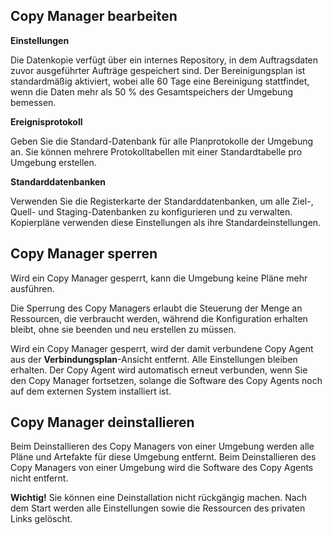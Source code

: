 Copy Manager bearbeiten
-----------------------

**Einstellungen**

Die Datenkopie verfügt über ein internes Repository, in dem Auftragsdaten zuvor ausgeführter Aufträge gespeichert sind. Der Bereinigungsplan ist standardmäßig aktiviert, wobei alle 60 Tage eine Bereinigung stattfindet, wenn die Daten mehr als 50 % des Gesamtspeichers der Umgebung bemessen.

**Ereignisprotokoll**

Geben Sie die Standard-Datenbank für alle Planprotokolle der Umgebung an. Sie können mehrere Protokolltabellen mit einer Standardtabelle pro Umgebung erstellen.

**Standarddatenbanken**

Verwenden Sie die Registerkarte der Standarddatenbanken, um alle Ziel-, Quell- und Staging-Datenbanken zu konfigurieren und zu verwalten. Kopierpläne verwenden diese Einstellungen als ihre Standardeinstellungen.

Copy Manager sperren
--------------------

Wird ein Copy Manager gesperrt, kann die Umgebung keine Pläne mehr ausführen.

Die Sperrung des Copy Managers erlaubt die Steuerung der Menge an Ressourcen, die verbraucht werden, während die Konfiguration erhalten bleibt, ohne sie beenden und neu erstellen zu müssen.

Wird ein Copy Manager gesperrt, wird der damit verbundene Copy Agent aus der **Verbindungsplan**-Ansicht entfernt. Alle Einstellungen bleiben erhalten. Der Copy Agent wird automatisch erneut verbunden, wenn Sie den Copy Manager fortsetzen, solange die Software des Copy Agents noch auf dem externen System installiert ist.

Copy Manager deinstallieren
---------------------------

Beim Deinstallieren des Copy Managers von einer Umgebung werden alle Pläne und Artefakte für diese Umgebung entfernt. Beim Deinstallieren des Copy Managers von einer Umgebung wird die Software des Copy Agents nicht entfernt.

**Wichtig!** Sie können eine Deinstallation nicht rückgängig machen. Nach dem Start werden alle Einstellungen sowie die Ressourcen des privaten Links gelöscht.
